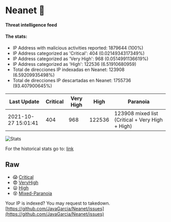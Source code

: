 # Neanet :hocho:
#### Threat intelligence feed
#### The stats:

- IP Address with malicious activities reported: 1879644 (100%)
- IP Address categorized as 'Critical':  404 (0.0214934317349%)
- IP Address categorized as 'Very High':  968 (0.0514991136619%)
- IP Address categorized as 'High':  122536 (6.51910680959)
- Total de direcciones IP indexadas en Neanet:  123908 (6.59209935498%)
- Total de direcciones IP descartadas en Neanet:  1755736 (93.407900645%)

| Last Update | Critical | Very High | High | Paranoia |
| --- | --- | --- | --- | --- |
| 2021-10-27 15:01:41 | 404 | 968 | 122536 | 123908 mixed list (Critical + Very High + High)|

![Stats](https://docs.google.com/spreadsheets/d/e/2PACX-1vSnaNMIXVabIpDJjufMlzH7poXnshF3mgd8Is1g9ytUEzVsP5my4Trn8f-xkoLLQ38xpL3HtmUexLo6/pubchart?oid=501124687&format=image)

For the historical stats go to: [link](/stats.csv)
## Raw
- :scream: [Critical](https://raw.githubusercontent.com/JavaGarcia/Neanet/master/blacklists/neanet_critical.txt)
- :fearful: [VeryHigh](https://raw.githubusercontent.com/JavaGarcia/Neanet/master/blacklists/neanet_veryHigh.txtt)
- :frowning: [High](https://raw.githubusercontent.com/JavaGarcia/Neanet/master/blacklists/neanet_high.txt)
- :dizzy_face: [Mixed-Paranoia](https://raw.githubusercontent.com/JavaGarcia/Neanet/master/blacklists/neanet_all.txt)


Your IP is indexed? You may request to takedown. [https://github.com/JavaGarcia/Neanet/issues](https://github.com/JavaGarcia/Neanet/issues)

























































































































































































































































































































































































































































































































































































































































































































































































































































































































































































































































































































































































































































































































































































































































































































































































































































































































































































































































































































































































































































































































































































































































































































































































































































































































































































































































































































































































































































































































































































































































































































































































































































































































































































































































































































































































































































































































































































































































































































































































































































































































































































































































































































































































































































































































































































































































































































































































































































































































































































































































































































































































































































































































































































































































































































































































































































































































































































































































































































































































































































































































































































































































































































































































































































































































































































































































































































































































































































































































































































































































































































































































































































































































































































































































































































































































































































































































































































































































































































































































































































































































































































































































































































































































































































































































































































































































































































































































































































































































































































































































































































































































































































































































































































































































































































































































































































































































































































































































































































